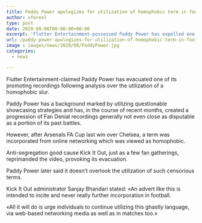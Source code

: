 ```yaml
---
title: Paddy Power apologizes for utilization of homophobic term in football video
author: xforeal 
type: post
date: 2020-08-06T00:00:00+00:00
excerpt: 'Flutter Entertainment-possessed Paddy Power has expelled one of its showcasing recordings following analysis over the utilization of a homophobic slur '
url: /paddy-power-apologizes-for-utilization-of-homophobic-term-in-football-video/
image : images/news/2020/08/PaddyPower.jpg
categories:
  - news

---
```

Flutter Entertainment-claimed Paddy Power has evacuated one of its promoting recordings following analysis over the utilization of a homophobic slur. 

Paddy Power has a background marked by utilizing questionable showcasing strategies and has, in the course of recent months, created a progression of Fan Denial recordings generally not even close as disputable as a portion of its past battles. 

However, after Arsenals FA Cup last win over Chelsea, a term was incorporated from online networking which was viewed as homophobic. 

Anti-segregation good cause Kick It Out, just as a few fan gatherings, reprimanded the video, provoking its evacuation. 

Paddy Power later said it doesn&#8217;t overlook the utilization of such censorious terms. 

Kick It Out administrator Sanjay Bhandari stated: &#171;An advert like this is intended to incite and never really further incorporation in football. 

&#171;All it will do is urge individuals to continue utilizing this ghastly language, via web-based networking media as well as in matches too.&#187;
